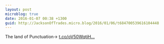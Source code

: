 ```yaml
---
layout: post
microblog: true
date: 2016-01-07 00:38 +1300
guid: http://JacksonOfTrades.micro.blog/2016/01/06/t684700539616104448.html
---
```

The land of Punctuation→ [t.co/oV50WqtiH...](https://t.co/oV50WqtiHm)
